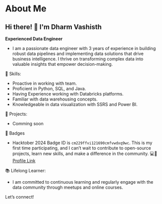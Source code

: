 # About Me
## Hi there! 👋 I'm **Dharm Vashisth**

**Experienced Data Engineer**
- I am a passionate data engineer with 3 years of experience in building robust data pipelines and implementing
data solutions that drive business intelligence. 
I thrive on transforming complex data into valuable insights that empower decision-making.

🔧 Skills:

- Proactive in working with team.
- Proficient in Python, SQL, and Java.
- Having Experience working with Databricks platforms.
- Familiar with data warehousing concepts.
- Knowledgeable in data visualization with SSRS and Power BI.

🚀 Projects:

- Comming soon

🏅 Badges
- Hacktober 2024 Badge ID is `cm229ffvi121690cmfvwdxq9wc`. This is my first time participating, and I can’t wait to contribute to open-source projects, learn new skills, and make a difference in the community. 💻🚀 [Profile Link](https://holopin.me/dharmvashisth)

📚 Lifelong Learner: 
- I am committed to continuous learning and regularly engage with the data community through meetups and online courses.

Let’s connect!

